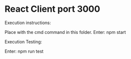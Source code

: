 # React Client port 3000

Execution instructions:

Place with the cmd command in this folder.
Enter:  npm start

Execution Testing:

Enter: npm run test